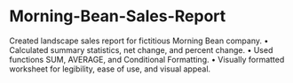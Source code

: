 # Morning-Bean-Sales-Report

Created landscape sales report for fictitious Morning Bean company.
•	Calculated summary statistics, net change, and percent change. 
•	Used functions SUM, AVERAGE, and Conditional Formatting. 
•	Visually formatted worksheet for legibility, ease of use, and visual appeal.
